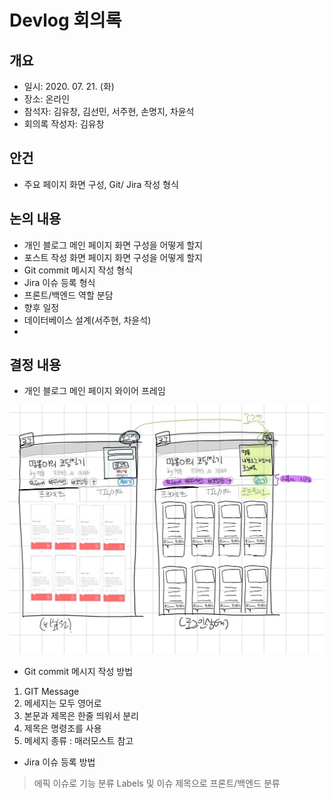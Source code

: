 # Devlog 회의록

## 개요
- 일시: 2020. 07. 21. (화)
- 장소: 온라인
- 참석자: 김유창, 김선민, 서주현, 손명지, 차윤석
- 회의록 작성자: 김유창

## 안건
- 주요 페이지 화면 구성, Git/ Jira 작성 형식

## 논의 내용
- 개인 블로그 메인 페이지 화면 구성을 어떻게 할지
- 포스트 작성 화면 페이지 화면 구성을 어떻게 할지
- Git commit 메시지 작성 형식
- Jira 이슈 등록 형식
- 프론트/백엔드 역할 분담
- 향후 일정
- 데이터베이스 설계(서주현, 차윤석)
- 
## 결정 내용
- 개인 블로그 메인 페이지 와이어 프레임

![screensh](./Wireframe/blog-main.png)
- Git commit 메시지 작성 방법
1. GIT Message
2. 메세지는 모두 영어로
3. 본문과 제목은 한줄 띄워서 분리 
4. 제목은 명령조를 사용
5. 메세지 종류 : 매러모스트 참고
- Jira 이슈 등록 방법
>에픽 이슈로 기능 분류
>Labels 및 이슈 제목으로 프론트/백엔드 분류
